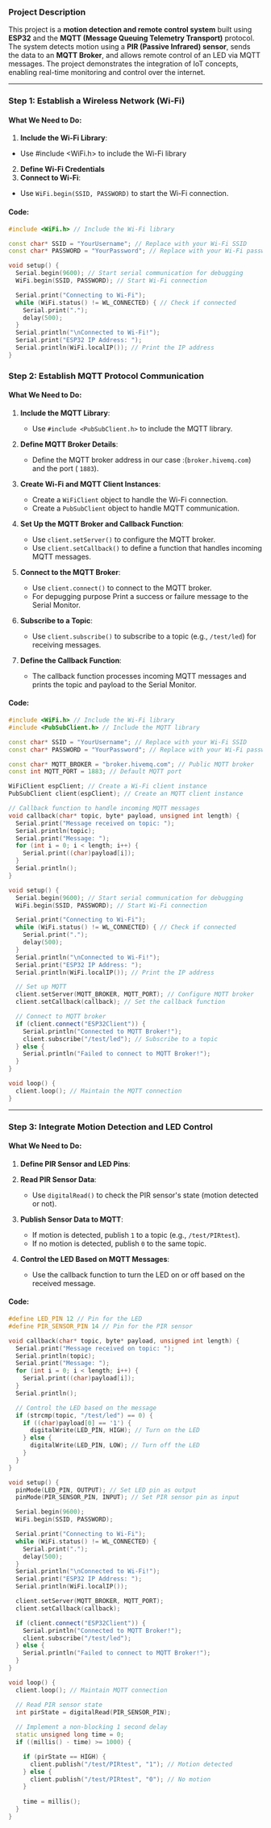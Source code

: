 ### **Project Description**

This project is a **motion detection and remote control system** built using **ESP32** and the **MQTT (Message Queuing Telemetry Transport)** protocol. The system detects motion using a **PIR (Passive Infrared) sensor**, sends the data to an **MQTT Broker**, and allows remote control of an LED via MQTT messages. The project demonstrates the integration of IoT concepts, enabling real-time monitoring and control over the internet.

---

### **Step 1: Establish a Wireless Network (Wi-Fi)**

#### **What We Need to Do**:
1. **Include the Wi-Fi Library**:  
  - Use #include <WiFi.h> to include the Wi-Fi library 
2. **Define Wi-Fi Credentials**
3. **Connect to Wi-Fi**:
  - Use `WiFi.begin(SSID, PASSWORD)` to start the Wi-Fi connection. 
#### **Code**:
```cpp
#include <WiFi.h> // Include the Wi-Fi library

const char* SSID = "YourUsername"; // Replace with your Wi-Fi SSID
const char* PASSWORD = "YourPassword"; // Replace with your Wi-Fi password

void setup() {
  Serial.begin(9600); // Start serial communication for debugging
  WiFi.begin(SSID, PASSWORD); // Start Wi-Fi connection

  Serial.print("Connecting to Wi-Fi");
  while (WiFi.status() != WL_CONNECTED) { // Check if connected
    Serial.print(".");
    delay(500);
  }
  Serial.println("\nConnected to Wi-Fi!");
  Serial.print("ESP32 IP Address: ");
  Serial.println(WiFi.localIP()); // Print the IP address
}
```

### **Step 2: Establish MQTT Protocol Communication**

#### **What We Need to Do**:
1. **Include the MQTT Library**:
   - Use `#include <PubSubClient.h>` to include the MQTT library. 
2. **Define MQTT Broker Details**:
   - Define the MQTT broker address in our case :(`broker.hivemq.com`) and  the port ( `1883`).
3. **Create Wi-Fi and MQTT Client Instances**:
   - Create a `WiFiClient` object to handle the Wi-Fi connection.
   - Create a `PubSubClient` object to handle MQTT communication.

4. **Set Up the MQTT Broker and Callback Function**:
   - Use `client.setServer()` to configure the MQTT broker.
   - Use `client.setCallback()` to define a function that handles incoming MQTT messages.

5. **Connect to the MQTT Broker**:
   - Use `client.connect()` to connect to the MQTT broker.
   - For depugging purpose Print a success or failure message to the Serial Monitor.

6. **Subscribe to a Topic**:
   - Use `client.subscribe()` to subscribe to a topic (e.g., `/test/led`) for receiving messages.

7. **Define the Callback Function**:
   - The callback function processes incoming MQTT messages and prints the topic and payload to the Serial Monitor.

#### **Code**:
```cpp
#include <WiFi.h> // Include the Wi-Fi library
#include <PubSubClient.h> // Include the MQTT library

const char* SSID = "YourUsername"; // Replace with your Wi-Fi SSID
const char* PASSWORD = "YourPassword"; // Replace with your Wi-Fi password

const char* MQTT_BROKER = "broker.hivemq.com"; // Public MQTT broker
const int MQTT_PORT = 1883; // Default MQTT port

WiFiClient espClient; // Create a Wi-Fi client instance
PubSubClient client(espClient); // Create an MQTT client instance

// Callback function to handle incoming MQTT messages
void callback(char* topic, byte* payload, unsigned int length) {
  Serial.print("Message received on topic: ");
  Serial.println(topic);
  Serial.print("Message: ");
  for (int i = 0; i < length; i++) {
    Serial.print((char)payload[i]);
  }
  Serial.println();
}

void setup() {
  Serial.begin(9600); // Start serial communication for debugging
  WiFi.begin(SSID, PASSWORD); // Start Wi-Fi connection

  Serial.print("Connecting to Wi-Fi");
  while (WiFi.status() != WL_CONNECTED) { // Check if connected
    Serial.print(".");
    delay(500);
  }
  Serial.println("\nConnected to Wi-Fi!");
  Serial.print("ESP32 IP Address: ");
  Serial.println(WiFi.localIP()); // Print the IP address

  // Set up MQTT
  client.setServer(MQTT_BROKER, MQTT_PORT); // Configure MQTT broker
  client.setCallback(callback); // Set the callback function

  // Connect to MQTT broker
  if (client.connect("ESP32Client")) {
    Serial.println("Connected to MQTT Broker!");
    client.subscribe("/test/led"); // Subscribe to a topic
  } else {
    Serial.println("Failed to connect to MQTT Broker!");
  }
}

void loop() {
  client.loop(); // Maintain the MQTT connection
}
```

---

### **Step 3: Integrate Motion Detection and LED Control**

#### **What We Need to Do**:
1. **Define PIR Sensor and LED Pins**:
2. **Read PIR Sensor Data**:
   - Use `digitalRead()` to check the PIR sensor's state (motion detected or not).
3. **Publish Sensor Data to MQTT**:
   - If motion is detected, publish `1` to a topic (e.g., `/test/PIRtest`).
   - If no motion is detected, publish `0` to the same topic.

4. **Control the LED Based on MQTT Messages**:
   - Use the callback function to turn the LED on or off based on the received message.

#### **Code**:
```cpp
#define LED_PIN 12 // Pin for the LED
#define PIR_SENSOR_PIN 14 // Pin for the PIR sensor

void callback(char* topic, byte* payload, unsigned int length) {
  Serial.print("Message received on topic: ");
  Serial.println(topic);
  Serial.print("Message: ");
  for (int i = 0; i < length; i++) {
    Serial.print((char)payload[i]);
  }
  Serial.println();

  // Control the LED based on the message
  if (strcmp(topic, "/test/led") == 0) {
    if ((char)payload[0] == '1') {
      digitalWrite(LED_PIN, HIGH); // Turn on the LED
    } else {
      digitalWrite(LED_PIN, LOW); // Turn off the LED
    }
  }
}

void setup() {
  pinMode(LED_PIN, OUTPUT); // Set LED pin as output
  pinMode(PIR_SENSOR_PIN, INPUT); // Set PIR sensor pin as input

  Serial.begin(9600);
  WiFi.begin(SSID, PASSWORD);

  Serial.print("Connecting to Wi-Fi");
  while (WiFi.status() != WL_CONNECTED) {
    Serial.print(".");
    delay(500);
  }
  Serial.println("\nConnected to Wi-Fi!");
  Serial.print("ESP32 IP Address: ");
  Serial.println(WiFi.localIP());

  client.setServer(MQTT_BROKER, MQTT_PORT);
  client.setCallback(callback);

  if (client.connect("ESP32Client")) {
    Serial.println("Connected to MQTT Broker!");
    client.subscribe("/test/led");
  } else {
    Serial.println("Failed to connect to MQTT Broker!");
  }
}

void loop() {
  client.loop(); // Maintain MQTT connection

  // Read PIR sensor state
  int pirState = digitalRead(PIR_SENSOR_PIN);
  
  // Implement a non-blocking 1 second delay
  static unsigned long time = 0;
  if ((millis() - time) >= 1000) {

    if (pirState == HIGH) {
      client.publish("/test/PIRtest", "1"); // Motion detected
    } else {
      client.publish("/test/PIRtest", "0"); // No motion
    }
    
    time = millis();
  }
}
```
